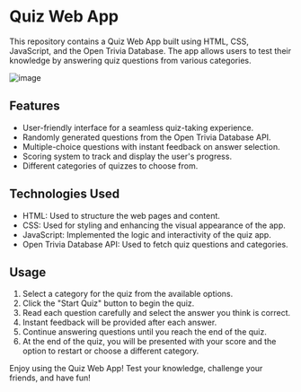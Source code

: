 # Quiz Web App

This repository contains a Quiz Web App built using HTML, CSS, JavaScript, and the Open Trivia Database. The app allows users to test their knowledge by answering quiz questions from various categories.

![image](https://drive.google.com/file/d/1GDesXIxfwHi8DNHyr-Rf_xerNyvtySE2/view?usp=sharing)


## Features

- User-friendly interface for a seamless quiz-taking experience.
- Randomly generated questions from the Open Trivia Database API.
- Multiple-choice questions with instant feedback on answer selection.
- Scoring system to track and display the user's progress.
- Different categories of quizzes to choose from.

## Technologies Used

- HTML: Used to structure the web pages and content.
- CSS: Used for styling and enhancing the visual appearance of the app.
- JavaScript: Implemented the logic and interactivity of the quiz app.
- Open Trivia Database API: Used to fetch quiz questions and categories.



## Usage

1. Select a category for the quiz from the available options.
2. Click the "Start Quiz" button to begin the quiz.
3. Read each question carefully and select the answer you think is correct.
4. Instant feedback will be provided after each answer.
5. Continue answering questions until you reach the end of the quiz.
6. At the end of the quiz, you will be presented with your score and the option to restart or choose a different category.



Enjoy using the Quiz Web App! Test your knowledge, challenge your friends, and have fun!
